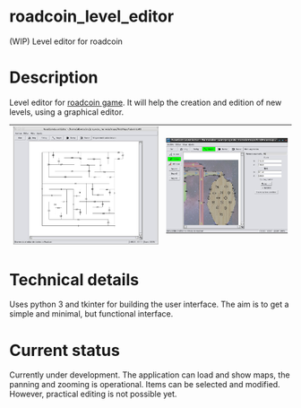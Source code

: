 # roadcoin_level_editor
(WIP) Level editor for roadcoin

# Description

Level editor for [roadcoin game](https://github.com/AlCastilloBa/roadcoin). It will help the creation and edition of new levels, using a graphical editor.

| ![Screenshot_001](/images/screenshots/screenshot_001.png) | ![Screenshot_002](/images/screenshots/screenshot_002.png) |
| ----------------------------------------------------------|---------------------------------------------------------- |

# Technical details

Uses python 3 and tkinter for building the user interface. The aim is to get a simple and minimal, but functional interface.

# Current status

Currently under development. The application can load and show maps, the panning and zooming is operational. Items can be selected and modified. 
However, practical editing is not possible yet.
